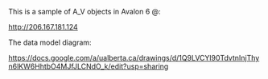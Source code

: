 This is a sample of A_V objects in Avalon 6 @:

http://206.167.181.124

The data model diagram:

https://docs.google.com/a/ualberta.ca/drawings/d/1Q9LVCYl90TdvtnInjThyn6lKW6HhtbO4MJfJLCNdO_k/edit?usp=sharing
